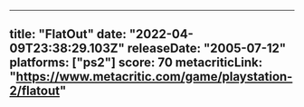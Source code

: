 
---
title: "FlatOut"
date: "2022-04-09T23:38:29.103Z"
releaseDate: "2005-07-12"
platforms: ["ps2"]
score: 70
metacriticLink: "https://www.metacritic.com/game/playstation-2/flatout"
---
